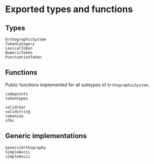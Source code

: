 # Exported types and functions

## Types



```@docs
OrthographicSystem
TokenCategory
LexicalToken
NumericToken
PunctuationToken
```

## Functions

Public functions implemented for all subtypes of `OrthographicSystem`.

```@docs
codepoints
tokentypes

validchar
validstring
tokenize
nfkc
```

## Generic implementations

```@docs
GenericOrthography
SimpleAscii
simpleAscii
```
